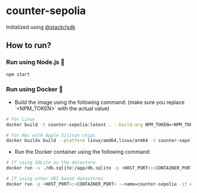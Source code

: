 # counter-sepolia

Initialized using [@stackr/sdk](https://www.stackrlabs.xyz/)

## How to run?

### Run using Node.js :rocket:

```bash
npm start
```

### Run using Docker :whale:

- Build the image using the following command: (make sure you replace \`<NPM_TOKEN>\` with the actual value)

```bash
# For Linux
docker build -t counter-sepolia:latest . --build-arg NPM_TOKEN=<NPM_TOKEN>

# For Mac with Apple Silicon chips
docker buildx build --platform linux/amd64,linux/arm64 -t counter-sepolia:latest . --build-arg NPM_TOKEN=<NPM_TOKEN>
```

- Run the Docker container using the following command:

```bash
# If using SQLite as the datastore
docker run -v ./db.sqlite:/app/db.sqlite -p <HOST_PORT>:<CONTAINER_PORT> --name=counter-sepolia -it counter-sepolia:latest

# If using other URI based datastores
docker run -p <HOST_PORT>:<CONTAINER_PORT> --name=counter-sepolia -it counter-sepolia:latest
```
